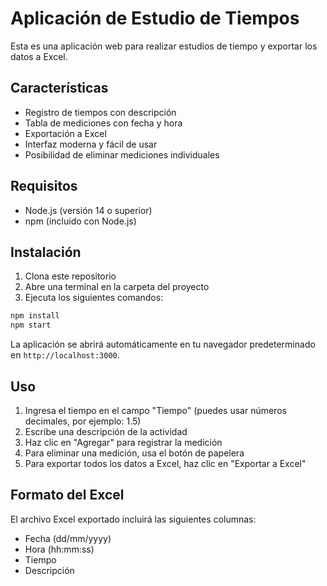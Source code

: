 # Aplicación de Estudio de Tiempos

Esta es una aplicación web para realizar estudios de tiempo y exportar los datos a Excel.

## Características

- Registro de tiempos con descripción
- Tabla de mediciones con fecha y hora
- Exportación a Excel
- Interfaz moderna y fácil de usar
- Posibilidad de eliminar mediciones individuales

## Requisitos

- Node.js (versión 14 o superior)
- npm (incluido con Node.js)

## Instalación

1. Clona este repositorio
2. Abre una terminal en la carpeta del proyecto
3. Ejecuta los siguientes comandos:

```bash
npm install
npm start
```

La aplicación se abrirá automáticamente en tu navegador predeterminado en `http://localhost:3000`.

## Uso

1. Ingresa el tiempo en el campo "Tiempo" (puedes usar números decimales, por ejemplo: 1.5)
2. Escribe una descripción de la actividad
3. Haz clic en "Agregar" para registrar la medición
4. Para eliminar una medición, usa el botón de papelera
5. Para exportar todos los datos a Excel, haz clic en "Exportar a Excel"

## Formato del Excel

El archivo Excel exportado incluirá las siguientes columnas:
- Fecha (dd/mm/yyyy)
- Hora (hh:mm:ss)
- Tiempo
- Descripción 